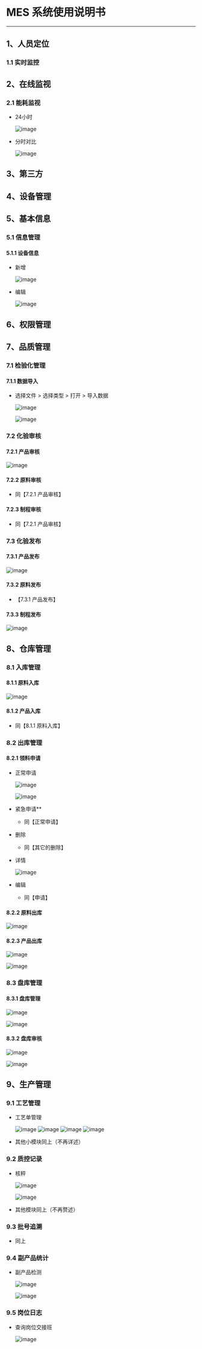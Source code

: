 # MES 系统使用说明书

---

## 1、人员定位

### 1.1 实时监控

## 2、在线监视

### 2.1 能耗监视

- 24小时

  ![image](images/2在线监视/能耗监视/1.png)

- 分时对比

  ![image](images/2在线监视/能耗监视/2.png)

## 3、第三方

## 4、设备管理

## 5、基本信息

### 5.1 信息管理

#### 5.1.1 设备信息

- 新增

  ![image](images/5基础信息/01.png)

- 编辑

  ![image](images/5基础信息/02.png)

## 6、权限管理

## 7、品质管理

### 7.1 检验化管理

#### 7.1.1 数据导入

- 选择文件 > 选择类型 > 打开 > 导入数据

  ![image](images/7品质管理/01.png)

  ![image](images/7品质管理/02.png)

### 7.2 化验审核

#### 7.2.1 产品审核

  ![image](images/7品质管理/04.png)

#### 7.2.2 原料审核

- 同【7.2.1 产品审核】

#### 7.2.3 制程审核

- 同【7.2.1 产品审核】

### 7.3 化验发布

#### 7.3.1 产品发布

  ![image](images/7品质管理/05.png)

#### 7.3.2 原料发布

- 【7.3.1 产品发布】

#### 7.3.3 制程发布

  ![image](images/7品质管理/07.png)

## 8、仓库管理

### 8.1 入库管理

#### 8.1.1 原料入库

![image](images/7品质管理/08.png)

#### 8.1.2 产品入库

- 同【8.1.1 原料入库】

### 8.2 出库管理

#### 8.2.1 领料申请

- 正常申请

  ![image](images/7品质管理/10.png)

  ![image](images/7品质管理/11.png)

- 紧急申请**

  - 同【正常申请】

- 删除

  - 同【其它的删除】

- 详情

  ![image](images/7品质管理/14.png)

- 编辑

  - 同【申请】

#### 8.2.2 原料出库

![image](images/7品质管理/20.png)

#### 8.2.3 产品出库

![image](images/7品质管理/18.png)

![image](images/7品质管理/19.png)

### 8.3 盘库管理

#### 8.3.1 盘库管理

![image](images/7品质管理/21.png)

![image](images/7品质管理/22.png)

#### 8.3.2 盘库审核

![image](images/7品质管理/24.png)

![image](images/7品质管理/25.png)

## 9、生产管理

### 9.1 工艺管理

- 工艺单管理

  ![image](images/9生产管理/工艺管理/1.png)
  ![image](images/9生产管理/工艺管理/2.png)
  ![image](images/9生产管理/工艺管理/3.png)
  ![image](images/9生产管理/工艺管理/4.png)

- 其他小模块同上（不再详述）

### 9.2 质控记录

- 核秤

  ![image](images/9生产管理/质控管理/6.png)

  ![image](images/9生产管理/质控管理/7.png)

- 其他模块同上（不再赘述）

### 9.3 批号追溯

- 同上

### 9.4 副产品统计

- 副产品检测

  ![image](images/9生产管理/副产品统计/10.png)

  ![image](images/9生产管理/副产品统计/11.png)

### 9.5 岗位日志

- 查询岗位交接班

  ![image](images/9生产管理/岗位日志/14.png)